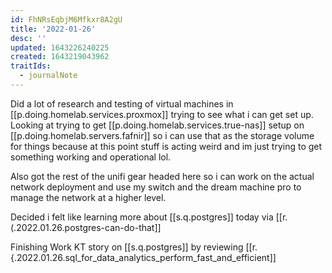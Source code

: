```yaml
---
id: FhNRsEqbjM6Mfkxr8A2gU
title: '2022-01-26'
desc: ''
updated: 1643226240225
created: 1643219043962
traitIds:
  - journalNote
---
```


Did a lot of research and testing of virtual machines in [[p.doing.homelab.services.proxmox]] trying to see what i can get set up. Looking at trying to get [[p.doing.homelab.services.true-nas]] setup on [[p.doing.homelab.servers.fafnir]] so i can use that as the storage volume for things because at this point stuff is acting weird and im just trying to get something working and operational lol. 

Also got the rest of the unifi gear headed here so i can work on the actual network deployment and use my switch and the dream machine pro to manage the network at a higher level.

Decided i felt like learning more about [[s.q.postgres]] today via [[r.(.2022.01.26.postgres-can-do-that]]

Finishing Work KT story on [[s.q.postgres]] by reviewing [[r.{.2022.01.26.sql_for_data_analytics_perform_fast_and_efficient]]
